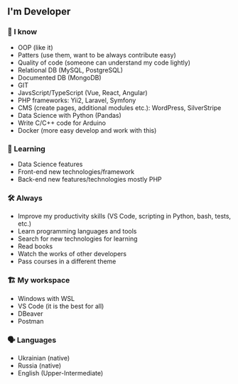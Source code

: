 ## I'm Developer

### 💪 I know

-   OOP (like it)
-   Patters (use them, want to be always contribute easy)
-   Quality of code (someone can understand my code lightly)
-   Relational DB (MySQL, PostgreSQL)
-   Documented DB (MongoDB)
-   GIT
-   JavsScript/TypeScript (Vue, React, Angular)
-   PHP frameworks: Yii2, Laravel, Symfony
-   CMS (create pages, additional modules etc.): WordPress, SilverStripe
-   Data Science with Python (Pandas)
-   Write C/C++ code for Arduino
-   Docker (more easy develop and work with this)

### 🌱 Learning

-   Data Science features
-   Front-end new technologies/framework
-   Back-end new features/technologies mostly PHP

### 🛠️‍ Always

-   Improve my productivity skills (VS Code, scripting in Python, bash, tests, etc.)
-   Learn programming languages and tools
-   Search for new technologies for learning
-   Read books
-   Watch the works of other developers
-   Pass courses in a different theme

### 🏗 My workspace

-   Windows with WSL
-   VS Code (it is the best for all)
-   DBeaver
-   Postman

### 🗣 Languages

-   Ukrainian (native)
-   Russia (native)
-   English (Upper-Intermediate)
